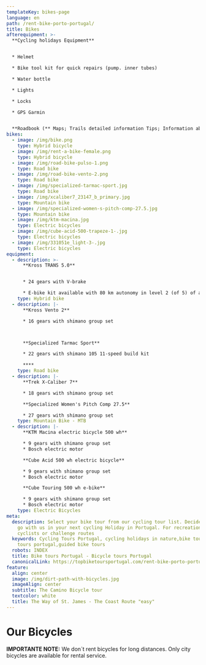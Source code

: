 ```yaml
---
templateKey: bikes-page
language: en
path: /rent-bike-porto-portugal/
title: Bikes
afterequipment: >-
  **Cycling holidays Equipment**


  * Helmet

  * Bike tool kit for quick repairs (pump. inner tubes)

  * Water bottle

  * Lights

  * Locks

  * GPS Garmin


  **Roadbook (** Maps; Trails detailed information Tips; Information about restaurants; Other points of interest)
bikes:
  - image: /img/bike.png
    type: Hybrid bicycle
  - image: /img/rent-a-bike-female.png
    type: Hybrid bicycle
  - image: /img/road-bike-pulso-1.png
    type: Road bike
  - image: /img/road-bike-vento-2.png
    type: Road bike
  - image: /img/specialized-tarmac-sport.jpg
    type: Road bike
  - image: /img/xcaliber7_23147_b_primary.jpg
    type: Mountain bike
  - image: /img/specialized-women-s-pitch-comp-27.5.jpg
    type: Mountain bike
  - image: /img/ktm-macina.jpg
    type: Electric bicycles
  - image: /img/cube-acid-500-trapeze-1-.jpg
    type: Electric bicycles
  - image: /img/331051e_light-3-.jpg
    type: Electric bicycles
equipment:
  - description: >-
      **Kross TRANS 5.0**


      * 24 gears with V-brake

      * E-bike kit available with 80 km autonomy in level 2 (of 5) of assistance.
    type: Hybrid bike
  - description: |-
      **Kross Vento 2**

      * 16 gears with shimano group set



      **Specialized Tarmac Sport**

      * 22 gears with shimano 105 11-speed build kit

      ****
    type: Road bike
  - description: |-
      **Trek X-Caliber 7**

      * 18 gears with shimano group set

      **Specialized Women's Pitch Comp 27.5**

      * 27 gears with shimano group set
    type: Mountain Bike - MTB
  - description: |-
      **KTM Macina electric bicycle 500 wh**

      * 9 gears with shimano group set
      * Bosch electric motor

      **Cube Acid 500 wh electric bicycle**

      * 9 gears with shimano group set
      * Bosch electric motor

      **Cube Touring 500 wh e-bike**

      * 9 gears with shimano group set
      * Bosch electric motor
    type: Electric Bicycles
meta:
  description: Select your bike tour from our cycling tour list. Decide where to
    go with us in your next cycling Holiday in Portugal. For recreational
    cyclists or challenge routes
  keywords: Cycling Tours Portugal, cycling holidays in nature,bike tours, bike
    tours portugal,guided bike tours
  robots: INDEX
  title: Bike tours Portugal - Bicycle tours Portugal
  canonicalLink: https://topbiketoursportugal.com/rent-bike-porto-portugal/
feature:
  align: center
  image: /img/dirt-path-with-bicycles.jpg
  imageAlign: center
  subtitle: The Camino Bicycle tour
  textcolor: white
  title: The Way of St. James - The Coast Route "easy"
---
```

# Our Bicycles



**IMPORTANTE NOTE:** We don´t rent bicycles for long distances. Only city bicycles are available for rental service.
